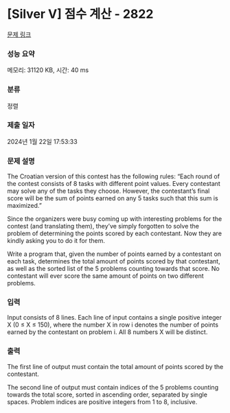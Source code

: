 # [Silver V] 점수 계산 - 2822 

[문제 링크](https://www.acmicpc.net/problem/2822) 

### 성능 요약

메모리: 31120 KB, 시간: 40 ms

### 분류

정렬

### 제출 일자

2024년 1월 22일 17:53:33

### 문제 설명

<p>The Croatian version of this contest has the following rules: “Each round of the contest consists of 8 tasks with different point values. Every contestant may solve any of the tasks they choose. However, the contestant’s final score will be the sum of points earned on any 5 tasks such that this sum is maximized.” </p>

<p>Since the organizers were busy coming up with interesting problems for the contest (and translating them), they’ve simply forgotten to solve the problem of determining the points scored by each contestant. Now they are kindly asking you to do it for them. </p>

<p>Write a program that, given the number of points earned by a contestant on each task, determines the total amount of points scored by that contestant, as well as the sorted list of the 5 problems counting towards that score. No contestant will ever score the same amount of points on two different problems. </p>

### 입력 

 <p>Input consists of 8 lines. Each line of input contains a single positive integer X (0 ≤ X ≤ 150), where the number X in row i denotes the number of points earned by the contestant on problem i. All 8 numbers X will be distinct. </p>

### 출력 

 <p>The first line of output must contain the total amount of points scored by the contestant. </p>

<p>The second line of output must contain indices of the 5 problems counting towards the total score, sorted in ascending order, separated by single spaces. Problem indices are positive integers from 1 to 8, inclusive. </p>

